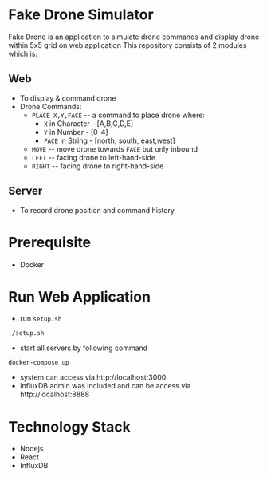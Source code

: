 # Fake Drone Simulator
Fake Drone is an application to simulate drone commands and display drone within 5x5 grid on web application
This repository consists of 2 modules which is: 

## Web
 - To display & command drone
 - Drone Commands:
    - `PLACE X,Y,FACE` -- a command to place drone where: 
      - `X` in Character - [A,B,C,D,E]
      - `Y` in Number - [0-4]
      - `FACE` in String - [north, south, east,west]
    - `MOVE` -- move drone towards `FACE` but only inbound
    - `LEFT` -- facing drone to left-hand-side
    - `RIGHT` -- facing drone to right-hand-side


## Server
 - To record drone position and command history

# Prerequisite 
 - Docker

# Run Web Application
 - run `setup.sh`

 ```
 ./setup.sh
 ```
 
 - start all servers by following command

 ```
 docker-compose up
 ```

 - system can access via http://localhost:3000
 - influxDB admin was included and can be access via http://localhost:8888


# Technology Stack
 - Nodejs
 - React
 - InfluxDB

